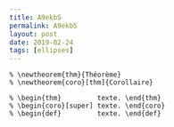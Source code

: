 ```yaml
---
title: A9ekbS
permalink: A9ekbS
layout: post
date: 2019-02-24
tags: [ellipses]
---
```


```latex% \theoremstyle{definition}
% \newtheorem{thm}{Théorème}
% \newtheorem{coro}[thm]{Corollaire}

% \begin{thm}         texte. \end{thm}
% \begin{coro}[super] texte. \end{coro}
% \begin{def}         texte. \end{def}
```
